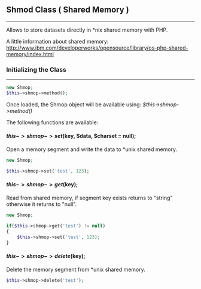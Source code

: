 ## Shmod Class ( Shared Memory )

------

Allows to store datasets directly in *nix shared memory with PHP.

A little information about shared memory: http://www.ibm.com/developerworks/opensource/library/os-php-shared-memory/index.html

### Initializing the Class

------

```php
new Shmop;
$this->shmop->method();
```

Once loaded, the Shmop object will be available using: <dfn>$this->shmop->method()</dfn>

The following functions are available:

#### $this->shmop->set($key, $data, $charset = null);

Open a memory segment and write the data to *unix shared memory.

```php
new Shmop;

$this->shmop->set('test', 123);
```

#### $this->shmop->get($key);

Read from shared memory, if segment key exists returns to "string" otherwise it returns to "null".

```php
new Shmop;

if($this->shmop->get('test') != null)
{
    $this->shmop->set('test', 123);
}
```

#### $this->shmop->delete($key);

Delete the memory segment from *unix shared memory.


```php
$this->shmop->delete('test');
```